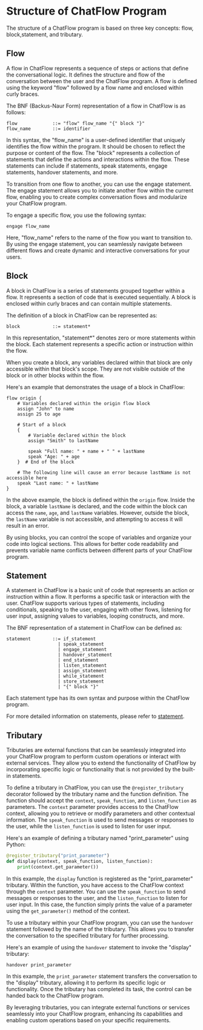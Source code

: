 # Structure of ChatFlow Program

The structure of a ChatFlow program is based on three key concepts: flow, block,statement, and tributary.

## Flow

A flow in ChatFlow represents a sequence of steps or actions that define the conversational logic. It defines the structure and flow of the conversation between the user and the ChatFlow program. A flow is defined using the keyword "flow" followed by a flow name and enclosed within curly braces.

The BNF (Backus-Naur Form) representation of a flow in ChatFlow is as follows:

```
flow             ::= "flow" flow_name "{" block "}"
flow_name        ::= identifier
```

In this syntax, the "flow_name" is a user-defined identifier that uniquely identifies the flow within the program. It should be chosen to reflect the purpose or content of the flow. The "block" represents a collection of statements that define the actions and interactions within the flow. These statements can include if statements, speak statements, engage statements, handover statements, and more.

To transition from one flow to another, you can use the engage statement. The engage statement allows you to initiate another flow within the current flow, enabling you to create complex conversation flows and modularize your ChatFlow program. 

To engage a specific flow, you use the following syntax:

```
engage flow_name
```

Here, "flow_name" refers to the name of the flow you want to transition to. By using the engage statement, you can seamlessly navigate between different flows and create dynamic and interactive conversations for your users.

## Block

A block in ChatFlow is a series of statements grouped together within a flow. It represents a section of code that is executed sequentially. A block is enclosed within curly braces and can contain multiple statements.

The definition of a block in ChatFlow can be represented as:

```
block            ::= statement*
```

In this representation, "statement*" denotes zero or more statements within the block. Each statement represents a specific action or instruction within the flow.

When you create a block, any variables declared within that block are only accessible within that block's scope. They are not visible outside of the block or in other blocks within the flow.

Here's an example that demonstrates the usage of a block in ChatFlow:

```chatflow
flow origin {
    # Variables declared within the origin flow block
    assign "John" to name
    assign 25 to age

    # Start of a block
    {
        # Variable declared within the block
        assign "Smith" to lastName

        speak "Full name: " + name + " " + lastName
        speak "Age: " + age
    }  # End of the block

    # The following line will cause an error because lastName is not accessible here
    speak "Last name: " + lastName
}
```

In the above example, the block is defined within the `origin` flow. Inside the block, a variable `lastName` is declared, and the code within the block can access the `name`, `age`, and `lastName` variables. However, outside the block, the `lastName` variable is not accessible, and attempting to access it will result in an error.

By using blocks, you can control the scope of variables and organize your code into logical sections. This allows for better code readability and prevents variable name conflicts between different parts of your ChatFlow program.

## Statement

A statement in ChatFlow is a basic unit of code that represents an action or instruction within a flow. It performs a specific task or interaction with the user. ChatFlow supports various types of statements, including conditionals, speaking to the user, engaging with other flows, listening for user input, assigning values to variables, looping constructs, and more.

The BNF representation of a statement in ChatFlow can be defined as:

```
statement        ::= if_statement
                   | speak_statement
                   | engage_statement
                   | handover_statement
                   | end_statement
                   | listen_statement
                   | assign_statement
                   | while_statement
                   | store_statement
                   | "{" block "}"
```

Each statement type has its own syntax and purpose within the ChatFlow program.

For more detailed information on statements, please refer to [statement](statement.md).

## Tributary

Tributaries are external functions that can be seamlessly integrated into your ChatFlow program to perform custom operations or interact with external services. They allow you to extend the functionality of ChatFlow by incorporating specific logic or functionality that is not provided by the built-in statements.

To define a tributary in ChatFlow, you can use the `@register_tributary` decorator followed by the tributary name and the function definition. The function should accept the `context`, `speak_function`, and `listen_function` as parameters. The `context` parameter provides access to the ChatFlow context, allowing you to retrieve or modify parameters and other contextual information. The `speak_function` is used to send messages or responses to the user, while the `listen_function` is used to listen for user input.

Here's an example of defining a tributary named "print_parameter" using Python:

```python
@register_tributary("print_parameter")
def display(context, speak_function, listen_function):
    print(context.get_parameter())
```

In this example, the `display` function is registered as the "print_parameter" tributary. Within the function, you have access to the ChatFlow context through the `context` parameter. You can use the `speak_function` to send messages or responses to the user, and the `listen_function` to listen for user input. In this case, the function simply prints the value of a parameter using the `get_parameter()` method of the context.

To use a tributary within your ChatFlow program, you can use the `handover` statement followed by the name of the tributary. This allows you to transfer the conversation to the specified tributary for further processing.

Here's an example of using the `handover` statement to invoke the "display" tributary:

```
handover print_parameter
```

In this example, the `print_parameter` statement transfers the conversation to the "display" tributary, allowing it to perform its specific logic or functionality. Once the tributary has completed its task, the control can be handed back to the ChatFlow program.

By leveraging tributaries, you can integrate external functions or services seamlessly into your ChatFlow program, enhancing its capabilities and enabling custom operations based on your specific requirements.

